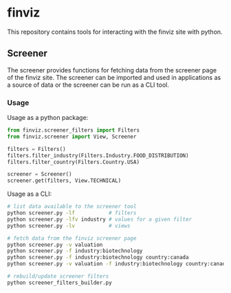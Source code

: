# finviz

This repository contains tools for interacting with the finviz site with python.

## Screener

The screener provides functions for fetching data from the screener page of the finviz site. The
screener can be imported and used in applications as a source of data or the screener can be run as
a CLI tool.

### Usage

Usage as a python package:

```python
from finviz.screener_filters import Filters
from finviz.screener import View, Screener

filters = Filters()
filters.filter_industry(Filters.Industry.FOOD_DISTRIBUTION)
filters.filter_country(Filters.Country.USA)

screener = Screener()
screener.get(filters, View.TECHNICAL)
```

Usage as a CLI:

```bash
# list data available to the screener tool
python screener.py -lf           # filters
python screener.py -lfv industry # values for a given filter
python screener.py -lv           # views

# fetch data from the finviz screener page
python screener.py -v valuation                                          # unfiltered from a specific tab
python screener.py -f industry:biotechnology                             # singe filter
python screener.py -f industry:biotechnology country:canada              # multiple filters
python screener.py -v valuation -f industry:biotechnology country:canada # filtered from a specific tab

# rebuild/update screener filters
python screener_filters_builder.py
```
